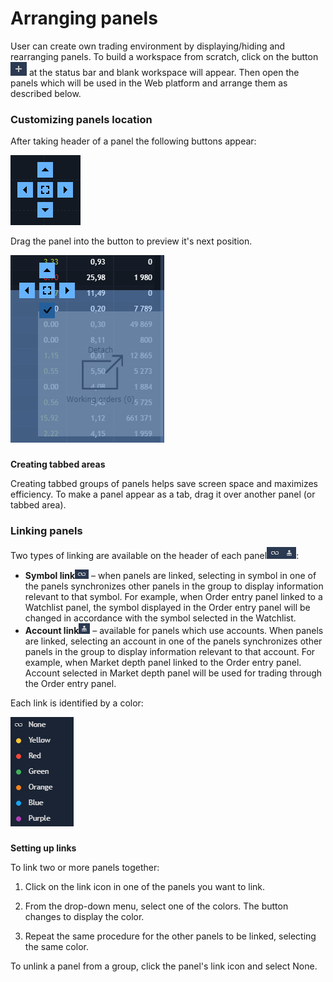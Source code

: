 # Arranging panels

User can create own trading environment by displaying/hiding and rearranging panels. To build a workspace from scratch, click on the button![](../../.gitbook/assets/screenshot_1-copy%20%281%29.png)
at the status bar and blank workspace will appear. Then open the panels which will be used in the Web platform and arrange them as described below.

### **Customizing panels location**

After taking header of a panel the following buttons appear:

![](../../.gitbook/assets/screenshot_5.png)


Drag the panel into the button to preview it's next position.

![](../../.gitbook/assets/screenshot_2%20%281%29.png)

### 
**Creating tabbed areas**

Creating tabbed groups of panels helps save screen space and maximizes efficiency. To make a panel appear as a tab, drag it over another panel \(or tabbed area\).

### **Linking panels** 

Two types of linking are available on the header of each panel![](../../.gitbook/assets/screenshot_11.png):

* **Symbol link**![](../../.gitbook/assets/screenshot_11-copy.png)
  – when panels are linked, selecting in symbol in one of the panels synchronizes other panels in the group to display information relevant to that symbol. For example, when Order entry panel linked to a Watchlist panel, the symbol displayed in the Order entry panel will be changed in accordance with the symbol selected in the Watchlist.
* **Account link**![](../../.gitbook/assets/screenshot_11-copy-2.png)
  – available for panels which use accounts. When panels are linked, selecting an account in one of the panels synchronizes other panels in the group to display information relevant to that account. For example, when Market depth panel linked to the Order entry panel. Account selected in Market depth panel will be used for trading through the Order entry panel.

Each link is identified by a color:

![](../../.gitbook/assets/screen2.png)

### 
**Setting up links**

To link two or more panels together:

1. Click on the link icon in one of the panels you want to link.

2. From the drop-down menu, select one of the colors. The button changes to display the color.

3. Repeat the same procedure for the other panels to be linked, selecting the same color.

To unlink a panel from a group, click the panel's link icon and select None.

